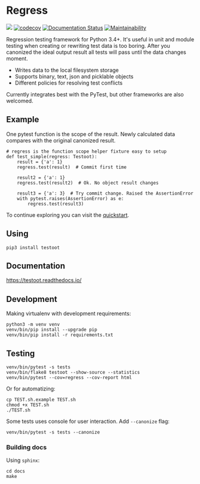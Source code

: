 # Regress

![](https://github.com/aptakhin/regress/workflows/Regress%20test/badge.svg)
[![codecov](https://codecov.io/gh/aptakhin/regress/branch/master/graph/badge.svg)](https://codecov.io/gh/aptakhin/regress)
[![Documentation Status](https://readthedocs.org/projects/regress/badge/?version=latest)](https://regress.readthedocs.io/en/latest/?badge=latest)
[![Maintainability](https://api.codeclimate.com/v1/badges/4bab5c99811799725609/maintainability)](https://codeclimate.com/github/aptakhin/regress/maintainability)

Regression testing framework for Python 3.4+. It's useful in unit and module testing when creating or rewriting test data is too boring. After you canonized the ideal output result all tests will pass until the data changes moment.

- Writes data to the local filesystem storage
- Supports binary, text, json and picklable objects
- Different policies for resolving test conflicts

Currently integrates best with the PyTest, but other frameworks are also welcomed.

## Example

One pytest function is the scope of the result. Newly calculated data compares with the original canonized result.

    # regress is the function scope helper fixture easy to setup
    def test_simple(regress: Testoot):
        result = {'a': 1}
        regress.test(result)  # Commit first time

        result2 = {'a': 1}
        regress.test(result2)  # Ok. No object result changes

        result3 = {'a': 3}  # Try commit change. Raised the AssertionError
        with pytest.raises(AssertionError) as e:
            regress.test(result3)

To continue exploring you can visit the [quickstart](https://testoot.readthedocs.io/en/latest/usage/quickstart.html).

## Using

    pip3 install testoot

## Documentation

https://testoot.readthedocs.io/

## Development

Making virtualenv with development requirements:

    python3 -m venv venv
    venv/bin/pip install --upgrade pip
    venv/bin/pip install -r requirements.txt

## Testing

    venv/bin/pytest -s tests
    venv/bin/flake8 testoot --show-source --statistics
    venv/bin/pytest --cov=regress --cov-report html
    
Or for automatizing:
    
    cp TEST.sh.example TEST.sh
    chmod +x TEST.sh
    ./TEST.sh

Some tests uses console for user interaction. Add `--canonize` flag:

    venv/bin/pytest -s tests --canonize

### Building docs

Using `sphinx`:

    cd docs
    make
